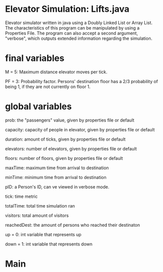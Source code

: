 # Elevator Simulation: Lifts.java
Elevator simulator written in java using a Doubly Linked List or Array List. The characteristics of this program can be manipulated by using a Properties File. The program can also accept a second argument, "verbose", which outputs extended information regarding the simulation. 

# final variables

  M = 5: Maximum distance elevator moves per tick. 
  
  PF = 3: Probability factor. Persons' destination floor has a 2/3 probability of being 1, if they are not currently on floor 1. 

 # global variables

  prob: the "passengers" value, given by properties file or default 

  capacity: capacity of people in elevator, given by properties file or default 

  duration: amount of ticks, given by properties file or default 

  elevators: number of elevators, given by properties file or default 

  floors: number of floors, given by properties file or default 

  maxTime: maximum time from arrival to destination 

  minTime: minimum time from arrival to destination

  pID: a Person's ID, can ve viewed in verbose mode. 

  tick: time metric 

  totalTime: total time simulation ran 

  visitors: total amount of visitors

  reachedDest: the amount of persons who reached their destinaton 

  up = 0: int variable that represents up 

  down = 1: int variable that represents down 

  # Main
